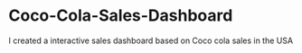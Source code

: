 # Coco-Cola-Sales-Dashboard
I created a interactive sales dashboard based on Coco cola sales in the USA
